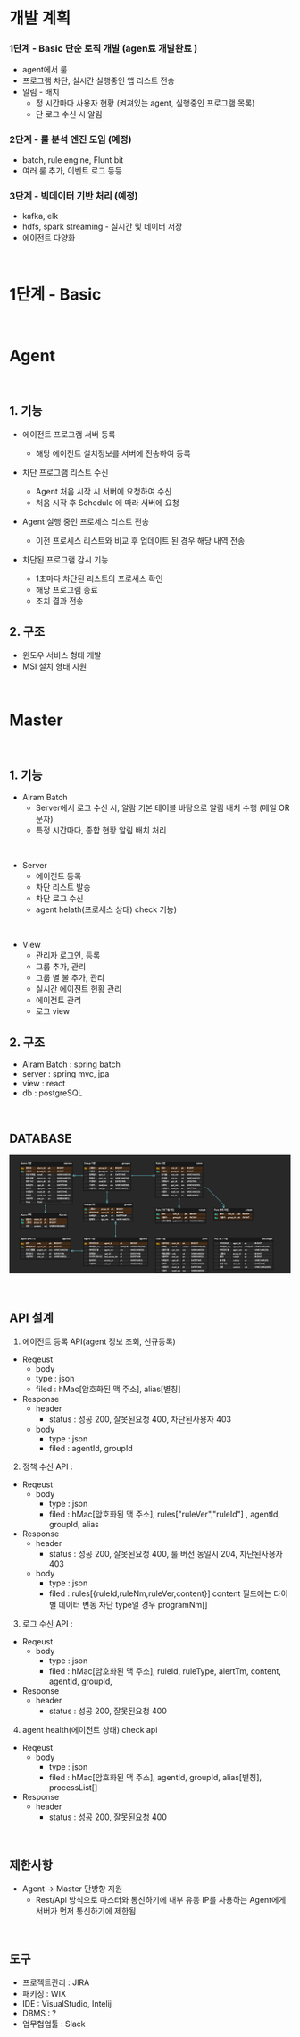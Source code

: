 # 개발 계획

### 1단계 - Basic 단순 로직 개발 (agen료 개발완료 )
- agent에서 룰  
- 프로그램 차단, 실시간 실행중인 앱 리스트 전송
- 알림 - 배치   
  - 정 시간마다 사용자 현황 (켜져있는 agent, 실행중인 프로그램 목록)
  - 단 로그 수신 시 알림

### 2단계 - 룰 분석 엔진 도입 (예정)
- batch, rule engine, Flunt bit
- 여러 룰 추가, 이벤트 로그 등등

### 3단계 - 빅데이터 기반 처리 (예정)
- kafka, elk
- hdfs, spark streaming - 실시간 및 데이터 저장
- 에이전트 다양화

</br>

# 1단계 - Basic

</br>

# Agent 

</br>

## 1.  기능 

- 에이전트 프로그램 서버 등록 
  - 해당 에이전트 설치정보를 서버에 전송하여 등록 
- 차단 프로그램 리스트 수신 
  - Agent 처음 시작 시 서버에 요청하여 수신  
  - 처음 시작 후 Schedule 에 따라 서버에 요청

- Agent 실행 중인 프로세스 리스트 전송
  - 이전 프로세스 리스트와 비교 후 업데이트 된 경우 해당 내역 전송 

- 차단된 프로그램 감시 기능
  - 1초마다 차단된 리스트의 프로세스 확인
  - 해당 프로그램 종료
  - 조치 결과 전송 

## 2.  구조

- 윈도우 서비스 형태 개발
- MSI 설치 형태 지원


</br>

# Master

</br>

## 1.  기능 

- Alram Batch 
  - Server에서 로그 수신 시, 알람 기본 테이블 바탕으로 알림 배치 수행 (메일 OR 문자)
  - 특정 시간마다, 종합 현황 알림 배치 처리

</br>

- Server 
  - 에이전트 등록
  - 차단 리스트 발송
  - 차단 로그 수신
  - agent helath(프로세스 상태) check 기능)

</br>

- View
  - 관리자 로그인, 등록
  - 그룹 추가, 관리
  - 그룹 별 불 추가, 관리
  - 실시간 에이전트 현황 관리
  - 에이전트 관리
  - 로그 view


## 2.  구조
- Alram Batch : spring batch
- server : spring mvc, jpa
- view : react
- db : postgreSQL


</br>

## DATABASE 

![image](https://github.com/ktn1075/IntegratedLogSolution/blob/main/DB%20%EC%84%A4%EA%B3%84.png)


</br>

## API 설계 

1. 에이전트 등록 API(agent 정보 조회, 신규등록)
 - Reqeust 
   - body
    - type : json 
    - filed : hMac[암호화된 맥 주소], alias[별칭]
 - Response
   - header
      - status : 성공 200, 잘못된요청 400, 차단된사용자 403
   - body 
      - type : json 
      - filed : agentId, groupId 

2. 정책 수신 API : 
 - Reqeust 
   - body
      - type : json 
      - filed : hMac[암호화된 맥 주소], rules["ruleVer","ruleId"] , agentId, groupId, alias
 - Response
   - header
      - status : 성공 200, 잘못된요청 400, 룰 버전 동일시 204, 차단된사용자 403  
   - body 
      - type : json 
      - filed : rules[{ruleId,ruleNm,ruleVer,content}] content 필드에는 타이별 데이터 변동 차단 type일 경우 programNm[]

3. 로그 수신 API :
 - Reqeust 
   - body
      - type : json 
      - filed : hMac[암호화된 맥 주소], ruleId, ruleType, alertTm, content, agentId, groupId,
 - Response
   - header
      - status : 성공 200, 잘못된요청 400

4. agent health(에이전트 상태) check api 
 - Reqeust 
   - body
      - type : json 
      - filed : hMac[암호화된 맥 주소], agentId, groupId, alias[별칭], processList[]
 - Response
   - header
      - status : 성공 200, 잘못된요청 400
</br>

## 제한사항 
-  Agent -> Master 단방향 지원
   - Rest/Api 방식으로 마스터와 통신하기에 내부 유동 IP를 사용하는 Agent에게 서버가 먼저 통신하기에 제한됨.

</br>

## 도구 
- 프로젝트관리 : JIRA 
- 패키징 : WIX 
- IDE : VisualStudio, Intelij
- DBMS : ?
- 업무협업툴 : Slack

